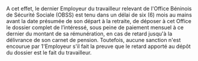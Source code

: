 A cet effet, le dernier Employeur du travailleur rele­vant de l'Office Béninois de Sécurité Sociale (OBSS) est tenu dans un délai de six (6) mois au mains avant la date présumée de son départ à la retraite, de déposer à cet Office le dossier complet de l’intéressé, sous peine de paiement mensuel à ce dernier du montant de sa rémunération, en cas de retard jusqu'à la délivrance de son carnet de pension. Toutefois, aucune sanction n'est encourue par 1'Employeur s'il fait la preuve que le retard apporté au dépôt du dossier est le fait du travailleur.